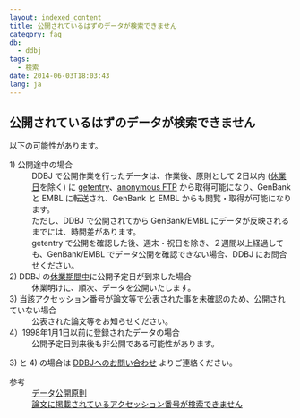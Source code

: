 ```yaml
---
layout: indexed_content
title: 公開されているはずのデータが検索できません
category: faq
db:
  - ddbj
tags: 
  - 検索
date: 2014-06-03T18:03:43
lang: ja
---
```


## 公開されているはずのデータが検索できません

<p>以下の可能性があります。</p>
<dl><dt>1) 公開途中の場合</dt>
  <dd>DDBJ で公開作業を行ったデータは、作業後、原則として 2日以内 (<a href="/calendar.html">休業日</a>を除く) に <a href="http://getentry.ddbj.nig.ac.jp/top-j.html">getentry</a>、<a href="ftp://ftp.ddbj.nig.ac.jp/ddbj_database/">anonymous FTP</a> から取得可能になり、GenBankと EMBL に転送され、GenBank と EMBL からも閲覧・取得が可能になります。<br>ただし、DDBJ で公開されてから GenBank/EMBL にデータが反映されるまでには、時間差があります。<br>getentry で公開を確認した後、週末・祝日を除き、２週間以上経過しても、GenBank/EMBL でデータ公開を確認できない場合、DDBJ にお問合せください。</dd><dt>2) DDBJ の<a href="/calendar.html">休業期間中</a>に公開予定日が到来した場合</dt>
  <dd>休業明けに、順次、データを公開いたします。</dd><dt>3) 当該アクセッション番号が論文等で公表された事を未確認のため、公開されていない場合</dt>
  <dd>公表された論文等をお知らせください。</dd><dt>4）1998年1月1日以前に登録されたデータの場合</dt>
  <dd>公開予定日到来後も非公開である可能性があります。</dd>
</dl>
<p>3) と 4) の場合は <a href="/contact-ddbj.html#to-ddbj">DDBJへのお問い合わせ</a> よりご連絡ください。</p>
<dl><dt>参考</dt>
  <dd><a href="/documents/documents/data-release-policy.html">データ公開原則</a></dd>
  <dd><a href="/faq/ja/cannot-find-accession-number-cited-paper.html">論文に掲載されているアクセッション番号が検索できません</a></dd>
</dl>
